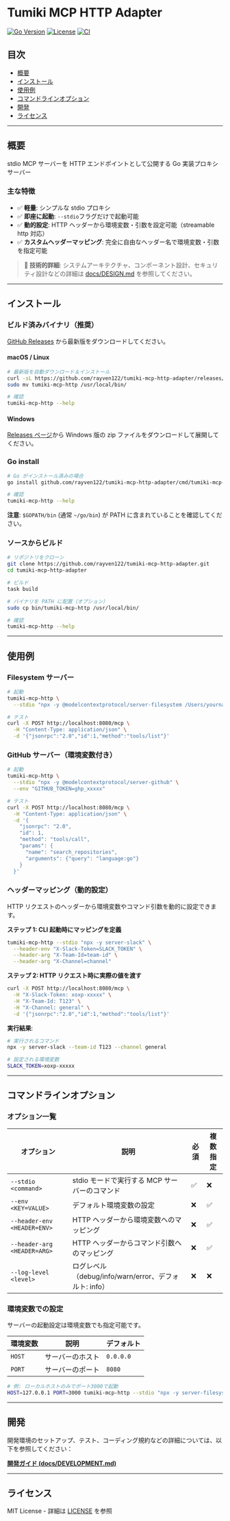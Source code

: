 # Tumiki MCP HTTP Adapter

[![Go Version](https://img.shields.io/badge/Go-1.25%2B-blue.svg)](https://golang.org/)
[![License](https://img.shields.io/badge/License-MIT-green.svg)](LICENSE)
[![CI](https://github.com/rayven122/tumiki-mcp-http-adapter/workflows/CI/badge.svg)](https://github.com/rayven122/tumiki-mcp-http-adapter/actions/workflows/ci.yml)

## 目次

- [概要](#概要)
- [インストール](#インストール)
- [使用例](#使用例)
- [コマンドラインオプション](#コマンドラインオプション)
- [開発](#開発)
- [ライセンス](#ライセンス)

---

## 概要

stdio MCP サーバーを HTTP エンドポイントとして公開する Go 実装プロキシサーバー

### 主な特徴

- ✅ **軽量**: シンプルな stdio プロキシ
- ✅ **即座に起動**: `--stdio`フラグだけで起動可能
- ✅ **動的設定**: HTTP ヘッダーから環境変数・引数を設定可能（streamable http 対応）
- ✅ **カスタムヘッダーマッピング**: 完全に自由なヘッダー名で環境変数・引数を指定可能

> **📖 技術的詳細**: システムアーキテクチャ、コンポーネント設計、セキュリティ設計などの詳細は [docs/DESIGN.md](docs/DESIGN.md) を参照してください。

---

## インストール

### ビルド済みバイナリ（推奨）

[GitHub Releases](https://github.com/rayven122/tumiki-mcp-http-adapter/releases) から最新版をダウンロードしてください。

#### macOS / Linux

```bash
# 最新版を自動ダウンロード＆インストール
curl -sL https://github.com/rayven122/tumiki-mcp-http-adapter/releases/latest/download/tumiki-mcp-http_$(uname -s)_$(uname -m).tar.gz | tar xz
sudo mv tumiki-mcp-http /usr/local/bin/

# 確認
tumiki-mcp-http --help
```

#### Windows

[Releases ページ](https://github.com/rayven122/tumiki-mcp-http-adapter/releases)から Windows 版の zip ファイルをダウンロードして展開してください。

### Go install

```bash
# Go がインストール済みの場合
go install github.com/rayven122/tumiki-mcp-http-adapter/cmd/tumiki-mcp-http@latest

# 確認
tumiki-mcp-http --help
```

**注意**: `$GOPATH/bin` (通常 `~/go/bin`) が PATH に含まれていることを確認してください。

### ソースからビルド

```bash
# リポジトリをクローン
git clone https://github.com/rayven122/tumiki-mcp-http-adapter.git
cd tumiki-mcp-http-adapter

# ビルド
task build

# バイナリを PATH に配置（オプション）
sudo cp bin/tumiki-mcp-http /usr/local/bin/

# 確認
tumiki-mcp-http --help
```

---

## 使用例

### Filesystem サーバー

```bash
# 起動
tumiki-mcp-http \
  --stdio "npx -y @modelcontextprotocol/server-filesystem /Users/yourname/Documents"

# テスト
curl -X POST http://localhost:8080/mcp \
  -H "Content-Type: application/json" \
  -d '{"jsonrpc":"2.0","id":1,"method":"tools/list"}'
```

### GitHub サーバー（環境変数付き）

```bash
# 起動
tumiki-mcp-http \
  --stdio "npx -y @modelcontextprotocol/server-github" \
  --env "GITHUB_TOKEN=ghp_xxxxx"

# テスト
curl -X POST http://localhost:8080/mcp \
  -H "Content-Type: application/json" \
  -d '{
    "jsonrpc": "2.0",
    "id": 1,
    "method": "tools/call",
    "params": {
      "name": "search_repositories",
      "arguments": {"query": "language:go"}
    }
  }'
```

### ヘッダーマッピング（動的設定）

HTTP リクエストのヘッダーから環境変数やコマンド引数を動的に設定できます。

**ステップ 1: CLI 起動時にマッピングを定義**

```bash
tumiki-mcp-http --stdio "npx -y server-slack" \
  --header-env "X-Slack-Token=SLACK_TOKEN" \
  --header-arg "X-Team-Id=team-id" \
  --header-arg "X-Channel=channel"
```

**ステップ 2: HTTP リクエスト時に実際の値を渡す**

```bash
curl -X POST http://localhost:8080/mcp \
  -H "X-Slack-Token: xoxp-xxxxx" \
  -H "X-Team-Id: T123" \
  -H "X-Channel: general" \
  -d '{"jsonrpc":"2.0","id":1,"method":"tools/list"}'
```

**実行結果**:

```bash
# 実行されるコマンド
npx -y server-slack --team-id T123 --channel general

# 設定される環境変数
SLACK_TOKEN=xoxp-xxxxx
```

---

## コマンドラインオプション

### オプション一覧

| オプション                  | 説明                                                  | 必須 | 複数指定 |
| --------------------------- | ----------------------------------------------------- | ---- | -------- |
| `--stdio <command>`         | stdio モードで実行する MCP サーバーのコマンド         | ✅   | ❌       |
| `--env <KEY=VALUE>`         | デフォルト環境変数の設定                              | ❌   | ✅       |
| `--header-env <HEADER=ENV>` | HTTP ヘッダーから環境変数へのマッピング               | ❌   | ✅       |
| `--header-arg <HEADER=ARG>` | HTTP ヘッダーからコマンド引数へのマッピング           | ❌   | ✅       |
| `--log-level <level>`       | ログレベル（debug/info/warn/error、デフォルト: info） | ❌   | ❌       |

### 環境変数での設定

サーバーの起動設定は環境変数でも指定可能です。

| 環境変数 | 説明             | デフォルト |
| -------- | ---------------- | ---------- |
| `HOST`   | サーバーのホスト | `0.0.0.0`  |
| `PORT`   | サーバーのポート | `8080`     |

```bash
# 例: ローカルホストのみでポート3000で起動
HOST=127.0.0.1 PORT=3000 tumiki-mcp-http --stdio "npx -y server-filesystem /data"
```

---

## 開発

開発環境のセットアップ、テスト、コーディング規約などの詳細については、以下を参照してください：

**[開発ガイド (docs/DEVELOPMENT.md)](docs/DEVELOPMENT.md)**

---

## ライセンス

MIT License - 詳細は [LICENSE](LICENSE) を参照
